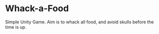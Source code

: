 # Whack-a-Food
 Simple Unity Game. Aim is to whack all food, and avoid skulls before the time is up.
